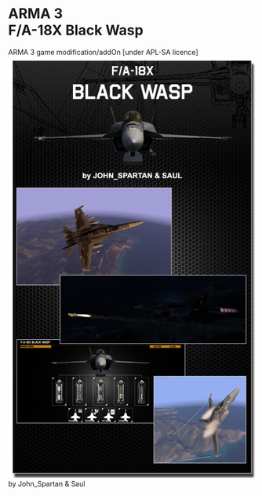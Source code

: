 # ARMA 3 <br />F/A-18X Black Wasp
ARMA 3 game modification/addOn [under APL-SA licence]
![alt text](https://github.com/John-KN/ARMA3-FA18X/blob/master/js_s_fa18x/images/img_for_BI_FORUMS_1.jpg)<br />
by John_Spartan & Saul
